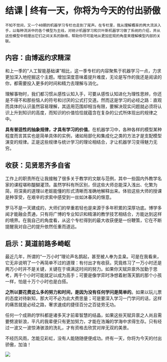 # 结课 | 终有一天，你将为今天的付出骄傲

    不知不觉间，又一个40期的机器学习专栏也走到了尾声。在专栏里，我从理解概率的两大流派入手，以每种流派中的各个模型为主线，对统计机器学习和贝叶斯机器学习做了系统的介绍，并从这些模型中梳理出它们之间关系的脉络，帮助你尽可能地从更加宏观的角度来理解模型内部的关联。

## 内容：由博返约求精深

和上一季的“人工智能基础课”相比，这一季专栏的内容聚焦于机器学习一点，力求更加深入地挖掘这个主题。增加深度意味着提升难度，无论是写作的我还是阅读的你，都需要投入更多的时间和精力去理解与消化。

理解事物时，我们都习惯从感性认知入手，可要从感性认知进化为理性思辨，你还是不得不和那些恼人的符号和讨厌的公式打交道。然而这是学习的必经之路：直观而具体的认识虽然容易理解，其适用范围却相当有限，要解决现实问题就必须将认识上升到知识的高度，而知识的价值恰恰就蕴含在复杂的公式所体现出的规律之中。

**具有普适性的抽象规律，才具有学习的价值**。在机器学习中，各种各样的模型某种程度而言其实也是简单具体的实例，诸如局部化和集成化之类的方法才是支配模型演变的规律。正是这些规律与统计学习的理论相结合，才让机器学习变得魅力无穷。

## 收获：见贤思齐多自省

工作上的职责所在让我接触了很多关于教学的文献与范例，其中一些国内外教学名家的课程堪称醍醐灌顶。虽然学科有所区别，但这些大师总能深入浅出、化繁为简，将深奥的道理以老妪能懂的形式清晰而准确地解释出来。体验这些大师的授课是种享受，在艰辛的求索中感受到一丝如沐春风的惬意。

罗马不是一天建成的，大师们的举重若轻也是来源于多年积累的深厚功底。博学多闻才能融会贯通，只有将广博的专业知识和精湛的教学技艺相结合，方能达到这样的境界。在我自己的角度看，从这个专栏得到的最大收获便是一份鞭策，它在不断提醒我对自己的提升依然任重而道远。

## 启示：莫道前路多崎岖

最近几年，所谓的“一万小时”理论声名鹊起，甚至被人奉为圭臬。可是在我看来，它无非说明了一个再简单不过的道理：有付出才有收获。究竟练习了一万小时还是两万小时并不是关键，关键在于填满这时间的努力。如果你天赋异禀外加勤于思考，两千个小时可能就足以成为高手；可要是像学弈时净想着射落天鹅的那个小孩一样，怕是十万个小时也是白搭。

**之所以要花费这么多的努力和时间，是因为没有任何学问是简单的**。如果以玩儿票的态度对待新知，那大可不必为此大费思量；可是要深入学习一门学问的话，这样的痛苦就是必经之路，奢求速成的捷径百分之百徒劳无功。

任何一个成熟的学科都是诸多天才前辈智慧的结晶，如果这些天赋异禀之人尚且需要劈波斩浪，平凡的我辈便只有更加努力，才能在浩瀚的学海中求得生存。只有经过一波又一波惊涛骇浪的洗礼，才有资格去欣赏对岸无双的美景。

不经历风雨，怎能见彩虹，没有人能随随便便成功。终有一天，你将为今天的付出骄傲，加油！

[![](https://static001.geekbang.org/resource/image/f6/34/f691d4aa61d15c576d5a2128d6a95134.jpg)](http://geektime.mikecrm.com/yweliWa)
    